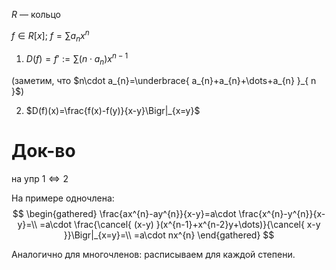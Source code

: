 $R$ — кольцо

$f \in R[x];\ f=\sum\limits a_{n}x^{n}$

1. $D(f)=f':= \sum\limits (n\cdot a_{n})x^{n-1}$

(заметим, что $n\cdot a_{n}=\underbrace{ a_{n}+a_{n}+\dots+a_{n} }_{ n }$)

2. $D(f)(x)=\frac{f(x)-f(y)}{x-y}\Bigr|_{x=y}$

# Док-во

на упр $1 \Leftrightarrow 2$

На примере одночлена:
$$
\begin{gathered}
\frac{ax^{n}-ay^{n}}{x-y}=a\cdot \frac{x^{n}-y^{n}}{x-y}=\\
=a\cdot \frac{\cancel{ (x-y) }(x^{n-1}+x^{n-2}y+\dots)}{\cancel{ x-y }}\Bigr|_{x=y}=\\
=a\cdot nx^{n}
\end{gathered}
$$

Аналогично для многочленов: расписываем для каждой степени.
